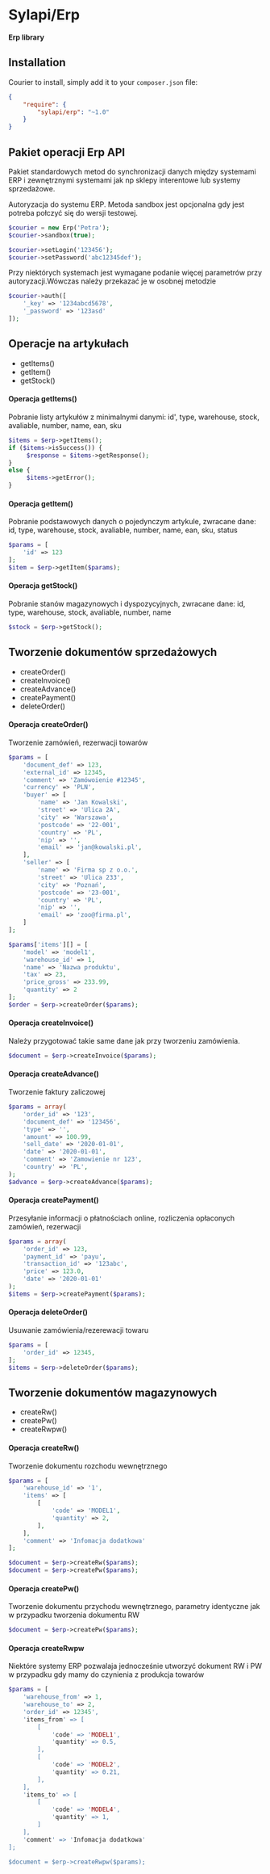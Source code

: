 # Sylapi/Erp

**Erp library**

## Installation

Courier to install, simply add it to your `composer.json` file:

```json
{
    "require": {
        "sylapi/erp": "~1.0"
    }
}
```

## Pakiet operacji Erp API
Pakiet standardowych metod do synchronizacji danych między systemami ERP i zewnętrznymi systemami 
jak np sklepy interentowe lub systemy sprzedażowe. 

Autoryzacja do systemu ERP. Metoda sandbox jest opcjonalna gdy jest potreba połczyć się do wersji testowej.
```php
$courier = new Erp('Petra');
$courier->sandbox(true);

$courier->setLogin('123456');
$courier->setPassword('abc12345def');
```

Przy niektórych systemach jest wymagane podanie więcej parametrów przy autoryzacji.Wówczas należy przekazać je w osobnej metodzie
```php
$courier->auth([
    '_key' => '1234abcd5678',
    '_password' => '123asd'
]);
```

## Operacje na artykułach
- getItems()
- getItem()
- getStock()
 
#### Operacja getItems()
Pobranie listy artykułów z minimalnymi danymi: id', type, warehouse, stock, avaliable, number, name, ean, sku 
```php
$items = $erp->getItems();
if ($items->isSuccess()) {
     $response = $items->getResponse();
}
else {
     $items->getError();
}
```
 
#### Operacja getItem()
Pobranie podstawowych danych o pojedynczym artykule, zwracane dane: id, type, warehouse, stock, avaliable, number, name, ean, sku, status 
```php
$params = [
    'id' => 123
];
$item = $erp->getItem($params);
```
 
#### Operacja getStock()
Pobranie stanów magazynowych i dyspozycyjnych, zwracane dane: id, type, warehouse, stock, avaliable, number, name 
```php
$stock = $erp->getStock();
```
 
## Tworzenie dokumentów sprzedażowych
- createOrder()
- createInvoice()
- createAdvance()
- createPayment()
- deleteOrder()

#### Operacja createOrder()
Tworzenie zamówień, rezerwacji towarów
```php
$params = [
    'document_def' => 123,
    'external_id' => 12345,
    'comment' => 'Zamówoienie #12345',
    'currency' => 'PLN',
    'buyer' => [
        'name' => 'Jan Kowalski',
        'street' => 'Ulica 2A',
        'city' => 'Warszawa',
        'postcode' => '22-001',
        'country' => 'PL',
        'nip' => '',
        'email' => 'jan@kowalski.pl',
    ],
    'seller' => [
        'name' => 'Firma sp z o.o.',
        'street' => 'Ulica 233',
        'city' => 'Poznań',
        'postcode' => '23-001',
        'country' => 'PL',
        'nip' => '',
        'email' => 'zoo@firma.pl',
    ]
];

$params['items'][] = [
    'model' => 'model1',
    'warehouse_id' => 1,
    'name' => 'Nazwa produktu',
    'tax' => 23,
    'price_gross' => 233.99,
    'quantity' => 2
];
$order = $erp->createOrder($params);
```

#### Operacja createInvoice()
Należy przygotować takie same dane jak przy tworzeniu zamówienia.
```php
$document = $erp->createInvoice($params);
```

#### Operacja createAdvance()
Tworzenie faktury zaliczowej
```php
$params = array(
    'order_id' => '123',
    'document_def' => '123456',
    'type' => '',
    'amount' => 100.99,
    'sell_date' => '2020-01-01',
    'date' => '2020-01-01',
    'comment' => 'Zamowienie nr 123',
    'country' => 'PL',
);
$advance = $erp->createAdvance($params);
```

#### Operacja createPayment()
Przesyłanie informacji o płatnościach online, rozliczenia opłaconych zamówień, rezerwacji
```php
$params = array(
    'order_id' => 123,
    'payment_id' => 'payu',
    'transaction_id' => '123abc',
    'price' => 123.0,
    'date' => '2020-01-01'
);
$items = $erp->createPayment($params);
```

#### Operacja deleteOrder()
Usuwanie zamówienia/rezerewacji towaru
```php
$params = [
    'order_id' => 12345,
]; 
$items = $erp->deleteOrder($params);
```

## Tworzenie dokumentów magazynowych
- createRw()
- createPw()
- createRwpw()

#### Operacja createRw()
Tworzenie dokumentu rozchodu wewnętrznego
```php
$params = [
    'warehouse_id' => '1',
    'items' => [
        [
            'code' => 'MODEL1',
            'quantity' => 2,
        ],
    ],
    'comment' => 'Infomacja dodatkowa'
];

$document = $erp->createRw($params);
$document = $erp->createPw($params); 
```

#### Operacja createPw()
Tworzenie dokumentu przychodu wewnętrznego, parametry 
identyczne jak w przypadku tworzenia dokumentu RW
```php
$document = $erp->createPw($params); 
```

#### Operacja createRwpw
Niektóre systemy ERP pozwalaja jednocześnie utworzyć dokument RW i PW 
w przypadku gdy mamy do czynienia z produkcja towarów
```php
$params = [
    'warehouse_from' => 1,
    'warehouse_to' => 2,
    'order_id' => 12345',
    'items_from' => [
        [
            'code' => 'MODEL1',
            'quantity' => 0.5,
        ],
        [
            'code' => 'MODEL2',
            'quantity' => 0.21,
        ],
    ],
    'items_to' => [
        [
            'code' => 'MODEL4',
            'quantity' => 1,
        ]
    ],
    'comment' => 'Infomacja dodatkowa'
];

$document = $erp->createRwpw($params);
```